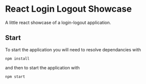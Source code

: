 # React Login Logout Showcase
A little react showcase of a login-logout application.
## Start
To start the application you will need to resolve dependancies with

`npm install`

and then to start the application with

`npm start`
